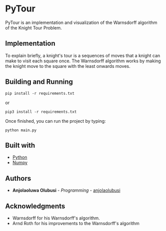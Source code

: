 # PyTour
PyTour is an implementation and visualization of the Warnsdorff algorithm of the Knight Tour Problem.

## Implementation
To explain briefly, a knight's tour is a sequences of moves that a knight can make to visit each square once. The Warnsdorff algorithm works by making the knight move to the square with the least onwards moves.

## Building and Running

```
pip install -r requirements.txt
```
or

```
pip3 install -r requirements.txt
```
Once finished, you can run the project by typing:
```
python main.py
```
## Built with
* [Python](https://www.python.org/)
* [Numpy](https://github.com/numpy/numpy)

## Authors
* **Anjolaoluwa Olubusi** - *Programming* - [anjolaolubusi](https://github.com/anjolaolubusi/PyTour)

## Acknowledgments
* Warnsdorff for his Warnsdorff's algorithm.
* Arnd Roth for his improvements to the Warnsdorff's algorithm
